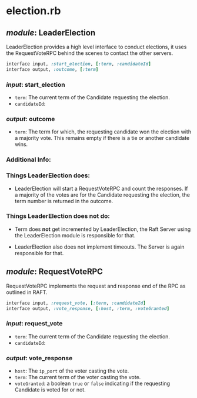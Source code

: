 # election.rb

## *module*: LeaderElection

LeaderElection provides a high level interface to conduct elections, it uses the RequestVoteRPC behind the scenes to contact the other servers.

```ruby
interface input, :start_election, [:term, :candidateId]
interface output, :outcome, [:term]
```

### *input*: start\_election

- `term`: The current term of the Candidate requesting the election.
- `candidateId`: 

### *output*: outcome

- `term`: The term for which, the requesting candidate won the election with a majority vote. This remains empty if there is a tie or another candidate wins.

### Additional Info:
### Things LeaderElection does:

- LeaderElection will start a RequestVoteRPC and count the responses. If a majority of the votes are for the Candidate requesting the election, the term number is returned in the outcome.

### Things LeaderElection does not do:

-  Term does **not** get incremented by LeaderElection, the Raft Server using the LeaderElection module is responsible for that. 

- LeaderElection also does not implement timeouts. The Server is again responsible for that.

## *module*: RequestVoteRPC

RequestVoteRPC implements the request and response end of the RPC as outlined in RAFT.

```ruby
interface input, :request_vote, [:term, :candidateId]
interface output, :vote_response, [:host, :term, :voteGranted]
```

### *input*: request\_vote
    
- `term`: The current term of the Candidate requesting the election.
- `candidateId`:

### *output*: vote\_response
    
- `host`: The `ip_port` of the voter casting the vote.
- `term`: The current term of the voter casting the vote.
- `voteGranted`: a boolean `true` or `false` indicating if the requesting Candidate is voted for or not.
